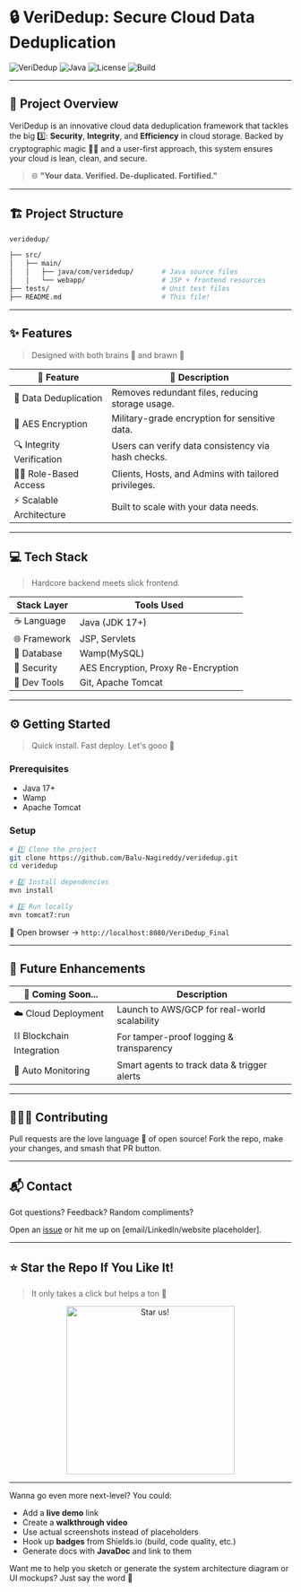 # 🔒 **VeriDedup: Secure Cloud Data Deduplication**

![VeriDedup](https://img.shields.io/badge/Status-Active-success?style=for-the-badge)
![Java](https://img.shields.io/badge/Java-17%2B-blue?style=for-the-badge&logo=java)
![License](https://img.shields.io/github/license/Balu-Nagireddy/VeriDedup?style=for-the-badge)
![Build](https://img.shields.io/badge/Build-Passing-brightgreen?style=for-the-badge)

---

## 🚀 **Project Overview**

VeriDedup is an innovative cloud data deduplication framework that tackles the big 3️⃣: **Security**, **Integrity**, and **Efficiency** in cloud storage. Backed by cryptographic magic 🧙‍♂️ and a user-first approach, this system ensures your cloud is lean, clean, and secure.

> 🌐 **"Your data. Verified. De-duplicated. Fortified."**


---

## 🏗 **Project Structure**
```bash
veridedup/

├── src/
│   ├── main/
│   │   ├── java/com/veridedup/       # Java source files
│   │   └── webapp/                   # JSP + frontend resources
├── tests/                            # Unit test files
├── README.md                         # This file!
```

---

## ✨ **Features**
> Designed with both brains 🧠 and brawn 💪

| 🔧 Feature              | 💬 Description |
|------------------------|----------------|
| 🧹 Data Deduplication  | Removes redundant files, reducing storage usage. |
| 🔐 AES Encryption      | Military-grade encryption for sensitive data. |
| 🔍 Integrity Verification | Users can verify data consistency via hash checks. |
| 🧑‍💼 Role-Based Access  | Clients, Hosts, and Admins with tailored privileges. |
| ⚡ Scalable Architecture | Built to scale with your data needs. |

---



## 💻 **Tech Stack**
> Hardcore backend meets slick frontend.

| Stack Layer      | Tools Used |
|------------------|------------|
| ☕ Language        | Java (JDK 17+) |
| 🌐 Framework      | JSP, Servlets |
| 💾 Database       | Wamp(MySQL) |
| 🔐 Security       | AES Encryption, Proxy Re-Encryption |
| 🧰 Dev Tools      | Git, Apache Tomcat |

---

## ⚙️ **Getting Started**

> Quick install. Fast deploy. Let's gooo 🏁

### Prerequisites
- Java 17+
- Wamp
- Apache Tomcat

### Setup
```bash
# 1️⃣ Clone the project
git clone https://github.com/Balu-Nagireddy/veridedup.git
cd veridedup

# 2️⃣ Install dependencies
mvn install

# 3️⃣ Run locally
mvn tomcat7:run
```

🧭 Open browser → `http://localhost:8080/VeriDedup_Final`

---

## 🔮 **Future Enhancements**

| 🚧 Coming Soon... | Description |
|-------------------|-------------|
| ☁️ Cloud Deployment | Launch to AWS/GCP for real-world scalability |
| ⛓ Blockchain Integration | For tamper-proof logging & transparency |
| 🤖 Auto Monitoring | Smart agents to track data & trigger alerts |

---

## 🧑‍🤝‍🧑 **Contributing**
Pull requests are the love language 💌 of open source! Fork the repo, make your changes, and smash that PR button.

---

## 📬 **Contact**
Got questions? Feedback? Random compliments?

Open an [issue](https://github.com/your-username/veridedup/issues) or hit me up on [email/LinkedIn/website placeholder].

---

## ⭐ **Star the Repo If You Like It!**
> It only takes a click but helps a ton 💖

<p align="center">
  <img src="https://media.giphy.com/media/f9k1tV7HyORcngKF8v/giphy.gif" width="300" alt="Star us!" />
</p>

---

Wanna go even more next-level? You could:
- Add a **live demo** link
- Create a **walkthrough video**
- Use actual screenshots instead of placeholders
- Hook up **badges** from Shields.io (build, code quality, etc.)
- Generate docs with **JavaDoc** and link to them

Want me to help you sketch or generate the system architecture diagram or UI mockups? Just say the word 💬
